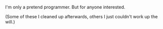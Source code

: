 I'm only a pretend programmer. But for anyone interested.

(Some of these I cleaned up afterwards, others I just couldn't work up the will.)

